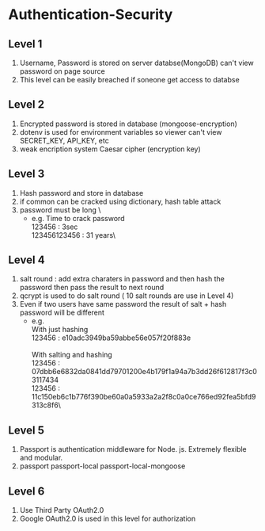 # Authentication-Security

## Level 1
  1. Username, Password is stored on server databse(MongoDB) can't view password on page source
  2. This level can be easily breached if soneone get access to databse
  
## Level 2
  1. Encrypted password is stored in database (mongoose-encryption)
  2. dotenv is used for environment variables so viewer can't view SECRET_KEY, API_KEY, etc
  3. weak encription system Caesar cipher (encryption key)
  
## Level 3
  1. Hash password and store in database
  2. if common can be cracked using dictionary, hash table attack
  3. password must be long \
      - e.g. Time to crack password\
        123456 : 3sec\
        123456123456 : 31 years\

## Level 4
  1. salt round : add extra charaters in password and then hash the password then pass the result to next round 
  2. qcrypt is used to do salt round ( 10 salt rounds are use in Level 4)
  3. Even if two users have same password the result of salt + hash password will be different
      - e.g. \
        With just hashing\
        123456 : e10adc3949ba59abbe56e057f20f883e\
        \
        With salting and hashing\
        123456 : 07dbb6e6832da0841dd79701200e4b179f1a94a7b3dd26f612817f3c03117434\
        123456 : 11c150eb6c1b776f390be60a0a5933a2a2f8c0a0ce766ed92fea5bfd9313c8f6\
        
 ## Level 5
  1. Passport is authentication middleware for Node. js. Extremely flexible and modular.
  2. passport passport-local passport-local-mongoose

## Level 6
  1. Use Third Party OAuth2.0
  2. Google OAuth2.0 is used in this level for authorization
